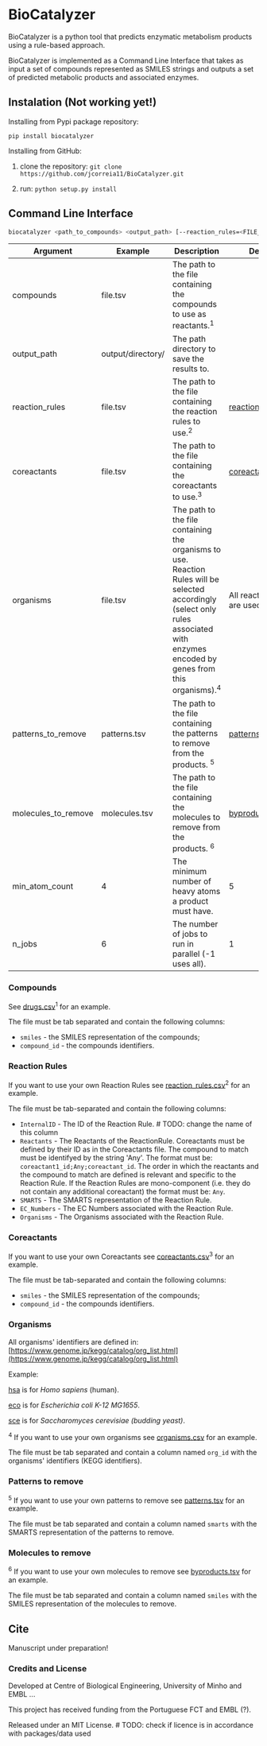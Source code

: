 # BioCatalyzer

BioCatalyzer is a python tool that predicts enzymatic metabolism products using a rule-based approach.

BioCatalyzer is implemented as a Command Line Interface that takes as input a set of compounds represented as SMILES 
strings and outputs a set of predicted metabolic products and associated enzymes.

<!---
## Resources:

Paper [Mapping human microbiome drug metabolism by gut bacteria and their genes](https://www.nature.com/articles/s41586-019-1291-3)

Supplementary data [here](https://www.nature.com/articles/s41586-019-1291-3#Sec53)!
--->

## Instalation (Not working yet!)

Installing from Pypi package repository:

`pip install biocatalyzer`

Installing from GitHub:

1. clone the repository: `git clone https://github.com/jcorreia11/BioCatalyzer.git`

2. run: `python setup.py install`

## Command Line Interface

```bash
biocatalyzer <path_to_compounds> <output_path> [--reaction_rules=<FILE_PATH>] [--coreactants=<FILE_PATH>] [--patterns_to_remove=<FILE_PATH>] [--molecules_to_remove=<FILE_PATH>] [--min_atom_count=<INT>] [--n_jobs=<INT>]
```

| Argument            | Example           | Description                                                                                                                                                                                     | Default                                                                          |
|---------------------|-------------------|-------------------------------------------------------------------------------------------------------------------------------------------------------------------------------------------------|----------------------------------------------------------------------------------|
| compounds           | file.tsv          | The path to the file containing the compounds to use as reactants.<sup>1</sup>                                                                                                                  |                                                                                  |
 | output_path         | output/directory/ | The path directory to save the results to.                                                                                                                                                      |                                                                                  |
| reaction_rules      | file.tsv          | The path to the file containing the reaction rules to use.<sup>2</sup>                                                                                                                          | [reaction_rules.csv](src/biocatalyzer/data/reactionrules/all_reaction_rules.tsv) |
| coreactants         | file.tsv          | The path to the file containing the coreactants to use.<sup>3</sup>                                                                                                                             | [coreactants.csv](src/biocatalyzer/data/coreactants/all_coreactants.tsv)         |
| organisms           | file.tsv          | The path to the file containing the organisms to use. Reaction Rules will be selected accordingly (select only rules associated with enzymes encoded by genes from this organisms).<sup>4</sup> | All reaction rules are used.                                                     |
| patterns_to_remove  | patterns.tsv      | The path to the file containing the patterns to remove from the products. <sup>5</sup>                                                                                                          | [patterns.tsv](src/biocatalyzer/data/patterns_to_remove/patterns.tsv)            |
| molecules_to_remove | molecules.tsv     | The path to the file containing the molecules to remove from the products. <sup>6</sup>                                                                                                         | [byproducts.tsv](src/biocatalyzer/data/byproducts_to_remove/byproducts.tsv)      |
| min_atom_count      | 4                 | The minimum number of heavy atoms a product must have.                                                                                                                                          | 5                                                                                |
| n_jobs              | 6                 | The number of jobs to run in parallel (-1 uses all).                                                                                                                                            | 1                                                                                |

### Compounds

See [drugs.csv](src/biocatalyzer/data/compounds/drugs.csv)<sup>1</sup> for an example. 

The file must be tab separated and contain the following columns:
- `smiles` - the SMILES representation of the compounds;
- `compound_id` - the compounds identifiers.

### Reaction Rules

If you want to use your own Reaction Rules see [reaction_rules.csv](src/biocatalyzer/data/reactionrules/all_reaction_rules.tsv)<sup>2</sup> for an example.

The file must be tab-separated and contain the following columns:

- `InternalID` - The ID of the Reaction Rule. # TODO: change the name of this column
- `Reactants` - The Reactants of the ReactionRule. Coreactants must be defined by their ID as in the Coreactants file.
The compound to match must be identifyed by the string 'Any'. The format must be: `coreactant1_id;Any;coreactant_id`.
The order in which the reactants and the compound to match are defined is relevant and specific to the Reaction Rule.
If the Reaction Rules are mono-component (i.e. they do not contain any additional coreactant) the format must be: `Any`.
- `SMARTS` - The SMARTS representation of the Reaction Rule.
- `EC_Numbers` - The EC Numbers associated with the Reaction Rule.
- `Organisms` - The Organisms associated with the Reaction Rule.


### Coreactants

If you want to use your own Coreactants see [coreactants.csv](src/biocatalyzer/data/coreactants/all_coreactants.tsv)<sup>3</sup> for an example.

The file must be tab-separated and contain the following columns:
- `smiles` - the SMILES representation of the compounds;
- `compound_id` - the compounds identifiers.


### Organisms

All organisms' identifiers are defined in: [https://www.genome.jp/kegg/catalog/org_list.html](https://www.genome.jp/kegg/catalog/org_list.html)

Example:

[hsa](https://www.genome.jp/kegg-bin/show_organism?org=hsa) is for *Homo sapiens* (human).

[eco](https://www.genome.jp/kegg-bin/show_organism?org=eco) is for *Escherichia coli K-12 MG1655*.

[sce](https://www.genome.jp/kegg-bin/show_organism?org=sce) is for *Saccharomyces cerevisiae (budding yeast)*.

<sup>4</sup> If you want to use your own organisms see [organisms.csv](src/biocatalyzer/data/organisms/organisms_to_use.tsv) for an example.

The file must be tab separated and contain a column named `org_id` with the organisms' identifiers (KEGG identifiers).

### Patterns to remove

<sup>5</sup> If you want to use your own patterns to remove see [patterns.tsv](src/biocatalyzer/data/patterns_to_remove/patterns.tsv) for an example.

The file must be tab separated and contain a column named `smarts` with the SMARTS representation of the patterns to remove.

### Molecules to remove

<sup>6</sup> If you want to use your own molecules to remove see [byproducts.tsv](src/biocatalyzer/data/byproducts_to_remove/byproducts.tsv) for an example.

The file must be tab separated and contain a column named `smiles` with the SMILES representation of the molecules to remove.

## Cite

Manuscript under preparation!

### Credits and License

Developed at Centre of Biological Engineering, University of Minho and EMBL ...

This project has received funding from the Portuguese FCT and EMBL (?).

Released under an MIT License. # TODO: check if licence is in accordance with packages/data used